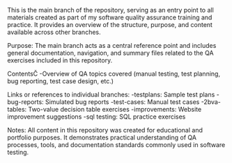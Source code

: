 This is the main branch of the repository, serving as an entry point to all materials created as part of my software quality assurance training and practice.
It provides an overview of the structure, purpose, and content available across other branches.

Purpose:
The main branch acts as a central reference point and includes general documentation,
navigation, and summary files related to the QA exercises included in this repository.

ContentsČ
-Overview of QA topics covered (manual testing, test planning, bug reporting, test case design, etc.)

Links or references to individual branches:
-testplans: Sample test plans
-bug-reports: Simulated bug reports
-test-cases: Manual test cases
-2bva-tables: Two-value decision table exercises
-improvements: Website improvement suggestions
-sql testing: SQL practice exercises


Notes:
All content in this repository was created for educational and portfolio purposes.
It demonstrates practical understanding of QA processes, tools,
and documentation standards commonly used in software testing.

